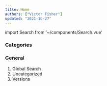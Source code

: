 ```yaml
---
title: Home
authors: ["Victor Fisher"]
updated: "2021-10-27"
---
```


import Search from '~/components/Search.vue'

### Categories

<Search filter="Category" />

### General

1. <g-link to="/global-search">Global Search</g-link>
2. <g-link to="/uncategorized">Uncategorized</g-link>
3. <g-link to="/versions">Versions</g-link>

